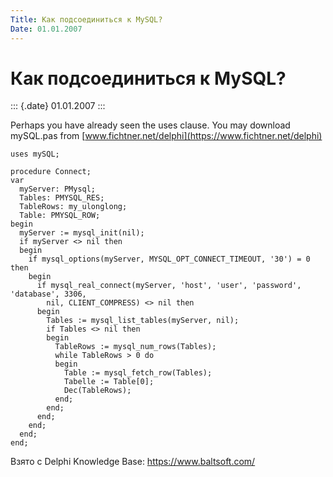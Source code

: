 ```yaml
---
Title: Как подсоединиться к MySQL?
Date: 01.01.2007
---
```



Как подсоединиться к MySQL?
===========================

::: {.date}
01.01.2007
:::

Perhaps you have already seen the uses clause. You may download
mySQL.pas from
[www.fichtner.net/delphi](https://www.fichtner.net/delphi)

    uses mySQL;
     
    procedure Connect;
    var
      myServer: PMysql;
      Tables: PMYSQL_RES;
      TableRows: my_ulonglong;
      Table: PMYSQL_ROW;
    begin
      myServer := mysql_init(nil);
      if myServer <> nil then
      begin
        if mysql_options(myServer, MYSQL_OPT_CONNECT_TIMEOUT, '30') = 0 then
        begin
          if mysql_real_connect(myServer, 'host', 'user', 'password', 'database', 3306,
            nil, CLIENT_COMPRESS) <> nil then
          begin
            Tables := mysql_list_tables(myServer, nil);
            if Tables <> nil then
            begin
              TableRows := mysql_num_rows(Tables);
              while TableRows > 0 do
              begin
                Table := mysql_fetch_row(Tables);
                Tabelle := Table[0];
                Dec(TableRows);
              end;
            end;
          end;
        end;
      end;
    end;

Взято с Delphi Knowledge Base: <https://www.baltsoft.com/>
